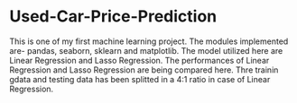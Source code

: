 # Used-Car-Price-Prediction
This is one of my first machine learning project. The modules implemented are- pandas, seaborn, sklearn and matplotlib. The model utilized here are Linear Regression and Lasso Regression. The performances of Linear Regression and Lasso Regression are being compared here. Thre trainin gdata and testing data has been splitted in a 4:1 ratio in case of Linear Regression. 
